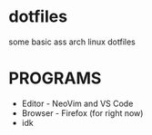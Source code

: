 # dotfiles
some basic ass arch linux dotfiles

# PROGRAMS
- Editor - NeoVim and VS Code
- Browser - Firefox (for right now)
- idk
